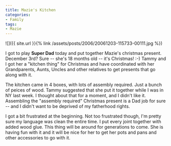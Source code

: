 ```yaml
---
title: Mazie's Kitchen
categories:
- Family
tags:
- Mazie
---
```


![]({{ site.url }}{% link /assets/posts/2006/20061203-115733-00111.jpg %})
  



I got to play **Super Dad** today and put together Mazie's christmas present. December 3rd? Sure -- she's 18 months old -- it's Christmas! :-)
Tammy and I got her a "kitchen thing" for Christmas and have coordinated with her Grandparents, Aunts, Uncles and other relatives to get presents that go along with it.

The kitchen came in 4 boxes, with lots of assembly required. Just a bunch of peices of wood. Tammy suggested that she put it together while I was in NY last week. I thought about that for a moment, and I didn't like it. Assembling the "assembly required" Christmas present is a Dad job for sure -- and I didn't want to be deprived of my fatherhood rights.

I got a bit frustrated at the beginning. Not too frustrated though, I'm pretty sure my language was clean the entire time. I put every joint together with added wood glue. This thing will be around for generations to come. She is having fun with it and it will be nice for her to get her pots and pans and other accessories to go with it.
